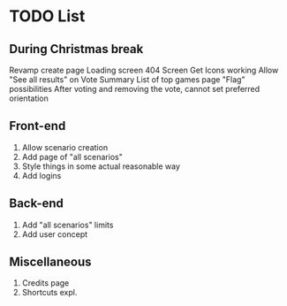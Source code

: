 # TODO List

## During Christmas break
Revamp create page
Loading screen
404 Screen
Get Icons working
Allow "See all results" on Vote Summary
List of top games page
"Flag" possibilities
After voting and removing the vote, cannot set preferred orientation

## Front-end

1. Allow scenario creation
2. Add page of "all scenarios"
2. Style things in some actual reasonable way
3. Add logins

## Back-end

1. Add "all scenarios" limits
2. Add user concept

## Miscellaneous

1. Credits page
2. Shortcuts expl.